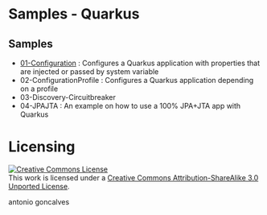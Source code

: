 # Samples - Quarkus

## Samples

* [01-Configuration](https://antoniogoncalves.org/2019/06/07/configuring-a-quarkus-application/) : Configures a Quarkus application with properties that are injected or passed by system variable
* 02-ConfigurationProfile : Configures a Quarkus application depending on a profile
* 03-Discovery-Circuitbreaker
* 04-JPAJTA : An example on how to use a 100% JPA+JTA app with Quarkus

# Licensing

<a rel="license" href="http://creativecommons.org/licenses/by-sa/3.0/"><img alt="Creative Commons License" style="border-width:0" src="http://i.creativecommons.org/l/by-sa/3.0/88x31.png" /></a><br />This work is licensed under a <a rel="license" href="http://creativecommons.org/licenses/by-sa/3.0/">Creative Commons Attribution-ShareAlike 3.0 Unported License</a>.

<div class="footer">
    <span class="footerTitle"><span class="uc">a</span>ntonio <span class="uc">g</span>oncalves</span>
</div>
